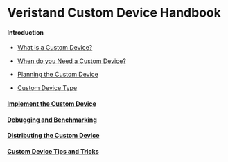 

# Veristand Custom Device Handbook


#### Introduction

   + [What is a Custom Device?](WhatIsACustomDevice.md)

   + [When do you Need a Custom Device?](WhenDoYouNeedACD.md)

   + [Planning the Custom Device](PlanningTheCustomDevice.md)

   + [Custom Device Type](Custom_Device_Types.md)

#### [Implement the Custom Device](ImplementTheCustomDevice.md)

#### [Debugging and Benchmarking](DebuggingAndBenchmarking.md)

#### [Distributing the Custom Device](DistributingTheCustomDevice.md)

#### [Custom Device Tips and Tricks](CustomDeviceTipsAndTricks.md)

